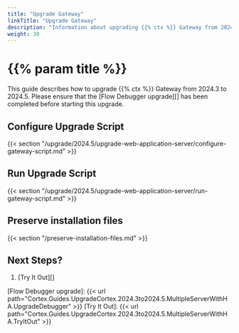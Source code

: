 ```yaml
---
title: "Upgrade Gateway"
linkTitle: "Upgrade Gateway"
description: "Information about upgrading {{% ctx %}} Gateway from 2024.3 to 2024.5."
weight: 30
---
```


# {{% param title %}}

This guide describes how to upgrade {{% ctx %}} Gateway from 2024.3 to 2024.5. Please ensure that the [Flow Debugger upgrade][] has been completed before starting this upgrade.

## Configure Upgrade Script

{{< section "/upgrade/2024.5/upgrade-web-application-server/configure-gateway-script.md" >}}

## Run Upgrade Script

{{< section "/upgrade/2024.5/upgrade-web-application-server/run-gateway-script.md" >}}

## Preserve installation files

{{< section "/preserve-installation-files.md" >}}

## Next Steps?

1. [Try It Out][]

[Flow Debugger upgrade]: {{< url path="Cortex.Guides.UpgradeCortex.2024.3to2024.5.MultipleServerWithHA.UpgradeDebugger" >}}
[Try It Out]: {{< url path="Cortex.Guides.UpgradeCortex.2024.3to2024.5.MultipleServerWithHA.TryItOut" >}}
